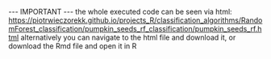 --- IMPORTANT --- the whole executed code can be seen via html: https://piotrwieczorekk.github.io/projects_R/classification_algorithms/RandomForest_classification/pumpkin_seeds_rf_classification/pumpkin_seeds_rf.html alternatively you can navigate to the html file and download it, or download the Rmd file and open it in R 
